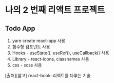 # 나의 2 번째 리액트 프로젝트

## Todo App

1. yarn create react-app <todo> 사용
2. 함수형 컴포넌트 사용
3. Hooks - useState(), useRef(), useCallback() 사용
4. Library - react-icons, classnames 사용
5. css - scss 사용

[출처][참고] react-book: 리액트를 다루는 기술

